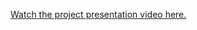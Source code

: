 [Watch the project presentation video here.](https://www.youtube.com/watch?v=krEcVl6z3O4&ab_channel=StanDragos)
